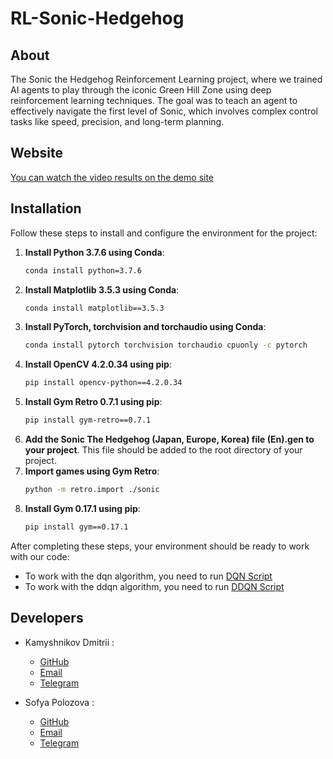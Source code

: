 # RL-Sonic-Hedgehog
## About
The Sonic the Hedgehog Reinforcement Learning project, where we trained AI agents to play through the iconic Green Hill Zone using deep reinforcement learning techniques. The goal was to teach an agent to effectively navigate the first level of Sonic, which involves complex control tasks like speed, precision, and long-term planning.

## Website
[You can watch the video results on the demo site](https://kama34.github.io/RL-Sonic-Hedgehog/)

## Installation

Follow these steps to install and configure the environment for the project:

1. **Install Python 3.7.6 using Conda**:
    ```bash
    conda install python=3.7.6
    ```
2. **Install Matplotlib 3.5.3 using Conda**:
    ```bash
    conda install matplotlib==3.5.3
    ```
3. **Install PyTorch, torchvision and torchaudio using Conda**:
    ```bash
    conda install pytorch torchvision torchaudio cpuonly -c pytorch
    ```
4. **Install OpenCV 4.2.0.34 using pip**:
    ```bash
    pip install opencv-python==4.2.0.34
    ```
5. **Install Gym Retro 0.7.1 using pip**:
    ```bash
    pip install gym-retro==0.7.1
    ```
6. **Add the Sonic The Hedgehog (Japan, Europe, Korea) file (En).gen to your project**. This file should be added to the root directory of your project.
7. **Import games using Gym Retro**:
    ```bash
    python -m retro.import ./sonic
    ```
8. **Install Gym 0.17.1 using pip**:
    ```bash
    pip install gym==0.17.1
    ```

After completing these steps, your environment should be ready to work with our code:

- To work with the dqn algorithm, you need to run [DQN Script](./sonic/sonic_dqn.ipynb)
- To work with the ddqn algorithm, you need to run [DDQN Script](./sonic/sonic_ddqn.ipynb)

## Developers
- Kamyshnikov Dmitrii :
  - [GitHub](https://github.com/kama34)
  - [Email](mailto:d.kamyshnikov.offer@yandex.ru)
  - [Telegram](https://t.me/kama_34)
 
- Sofya Polozova :
   - [GitHub](https://github.com/Sofapss)
   - [Email](mailto:sofya_polozova@mail.ru)
   - [Telegram](https://t.me/Sofa_pss)

